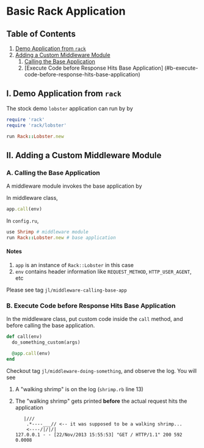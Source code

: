 # Basic Rack Application

## Table of Contents

1. [Demo Application from `rack`](#i-demo-application-from-rack)
2. [Adding a Custom Middleware Module](#ii-adding-a-custom-middleware-module)
    1. [Calling the Base Application](#a-calling-the-base-application)
    2. [Execute Code before Response Hits Base Application]
(#b-execute-code-before-response-hits-base-application)

## I. Demo Application from `rack`

The stock demo `lobster` application can run by by

```ruby
require 'rack'
require 'rack/lobster'

run Rack::Lobster.new
```

## II. Adding a Custom Middleware Module

### A. Calling the Base Application

A middleware module invokes the base application by

In middleware class,

```ruby
app.call(env)
```

In `config.ru`,

```ruby
use Shrimp # middleware module
run Rack::Lobster.new # base application
```

#### Notes

1. `app` is an instance of `Rack::Lobster` in this case
2. `env` contains header information like `REQUEST_METHOD`, `HTTP_USER_AGENT`,
etc

Please see tag `jl/middleware-calling-base-app`

### B. Execute Code before Response Hits Base Application

In the middleware class, put custom code inside the `call` method, and before
calling the base application.

```ruby
def call(env)
  do_something_custom(args)

  @app.call(env)
end
```

Checkout tag `jl/middleware-doing-something`, and observe the log. You will see

1. A "walking shrimp" is on the log (`shrimp.rb` line 13)
2. The "walking shrimp" gets printed **before** the actual request hits the
application

    ```text
       |///
        .*----___// <-- it was supposed to be a walking shrimp...
        <----/|/|/|
    127.0.0.1 - - [22/Nov/2013 15:55:53] "GET / HTTP/1.1" 200 592 0.0008
    ```
